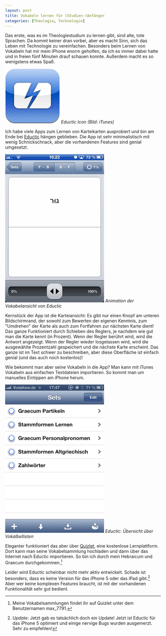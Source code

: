 ```yaml
---
layout: post
title: Vokabeln lernen für (Studien-)Anfänger
categories: [Theologie, Technologie]
---
```


Das erste, was es im Theologiestudium zu lernen gibt, sind alte, tote Sprachen. Da kommt keiner dran vorbei, aber es macht Sinn, sich das Leben mit Technologie zu vereinfachen. Besonders beim Lernen von Vokabeln hat mir mein iPhone enorm geholfen, da ich es immer dabei hatte und in freien fünf Minuten drauf schauen konnte. Außerdem macht es so wenigstens etwas Spaß.

![Eductic Icon (Bild: iTunes)](/images/eductic%20icon.png)
*Eductic Icon (Bild: iTunes)*

Ich habe viele Apps zum Lernen von Karteikarten ausprobiert und bin am Ende bei [Eductic](https://itunes.apple.com/us/app/eductic-flashcards/id340783381?mt=8) hängen geblieben. Die App ist sehr minimalistisch mit wenig Schnickschnack, aber die vorhandenen Features sind genial umgesetzt.

![Animation der Vokabelansicht von Eductic](/images/eductic.gif)
*Animation der Vokabelansicht von Eductic*

Kernstück der App ist die Karteiansicht: Es gibt nur einen Knopf am unteren Bildschirmrand, der sowohl zum Bewerten der eigenen Kenntnis, zum "Umdrehen" der Karte als auch zum Fortfahren zur nächsten Karte dient! Das ganze Funktioniert durch Schieben des Reglers, je nachdem wie gut man die Karte kennt (in Prozent). Wenn der Regler berührt wird, wird die Antwort angezeigt. Wenn der Regler wieder losgelassen wird, wird die ausgewählte Prozentzahl gespeichert und die nächste Karte erscheint. Das ganze ist im Text schwer zu beschreiben, aber diese Oberfläche ist einfach genial (und das auch noch kostenlos)!

Wie bekommt man aber seine Vokabeln in die App? Man kann mit iTunes Vokabeln aus einfachen Textdateien importieren. So kommt man um manuelles Eintippen am iPhone herum.

![Eductic: Übersicht über Vokalbellisten](/images/eductic_menu.PNG)
*Eductic: Übersicht über Vokalbellisten*

Eleganter funktioniert das aber über [Quizlet](http://www.quizlet.com), eine kostenlose Lernplattform. Dort kann man seine Vokabelsammlung hochladen und dann über das Internet nach Eductic importieren. So bin ich durch mein Hebraicum und Graecum durchgekommen.[^1]

Leider wird Eductic scheinbar nicht mehr aktiv entwickelt. Schade ist besonders, dass es keine Version für das iPhone 5 oder das iPad gibt.[^2] Aber wer keine komplexen Features braucht, ist mit der vorhandenen Funktionalität sehr gut bedient.

[^1]: Meine Vokabelsammlungen findet ihr auf Quizlet unter dem Benutzernamen max_7791.

[^2]: *Update:* Jetzt gab es tatsächlich doch ein Update! Jetzt ist Eductic für das iPhone 5 optimiert und einige nervige Bugs wurden ausgemerzt. Sehr zu empfehlen!